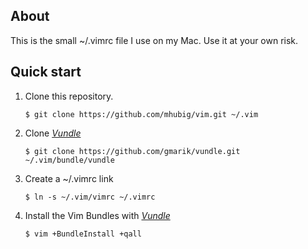 ## About

This is the small ~/.vimrc file I use on my Mac. Use it at your own risk.

## Quick start

1. Clone this repository.
    
    ```
    $ git clone https://github.com/mhubig/vim.git ~/.vim
    ```

2. Clone [*Vundle*](https://raw.github.com/gmarik/vundle)

    ```
    $ git clone https://github.com/gmarik/vundle.git ~/.vim/bundle/vundle
    ```

3. Create a ~/.vimrc link
    
    ```
    $ ln -s ~/.vim/vimrc ~/.vimrc
    ```

4. Install the Vim Bundles with [*Vundle*](https://raw.github.com/gmarik/vundle)
    
    ```
    $ vim +BundleInstall +qall
    ```

